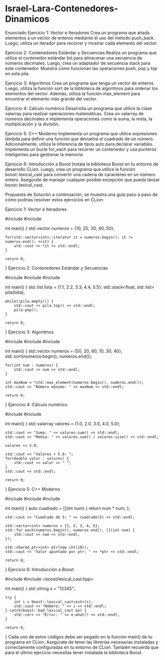 # Israel-Lara-Contenedores-Dinamicos
Enunciado
Ejercicio 1: Vector e Iteradores Crea un programa que añada elementos a un vector de enteros mediante el uso del método push_back. Luego, utiliza un iterador para recorrer y mostrar cada elemento del vector.

Ejercicio 2: Contenedores Estándar y Secuencias Realiza un programa que utilice el contenedor estándar list para almacenar una secuencia de números decimales. Luego, crea un adaptador de secuencia stack para este contenedor. Muestra cómo funcionan las operaciones push, pop y top en esta pila.

Ejercicio 3: Algoritmos Crea un programa que tenga un vector de enteros. Luego, utiliza la función sort de la biblioteca de algoritmos para ordenar los elementos del vector. Además, utiliza la función max_element para encontrar el elemento más grande del vector.

Ejercicio 4: Cálculo numérico Desarrolla un programa que utilice la clase valarray para realizar operaciones matemáticas. Crea un valarray de números decimales e implementa operaciones como la suma, la resta, la multiplicación y la división.

Ejercicio 5: C++ Moderno Implementa un programa que utilice expresiones lambda para definir una función que devuelva el cuadrado de un número. Adicionalmente, utiliza la inferencia de tipos auto para declarar variables. Implementa un bucle for_each para recorrer un contenedor y usa punteros inteligentes para gestionar la memoria.

Ejercicio 6: Introducción a Boost Instala la biblioteca Boost en tu entorno de desarrollo CLion. Luego, crea un programa que utilice la función boost::lexical_cast para convertir una cadena de caracteres en un número entero. Asegúrate de manejar cualquier posible excepción que pueda lanzar boost::lexical_cast.

Propuesta de Solución
a continuación, se muestra una guía paso a paso de cómo podrías resolver estos ejercicios en CLion:

Ejercicio 1: Vector e Iteradores

#include <iostream>
#include <vector>

int main() {
    std::vector<int> numeros = {10, 20, 30, 40, 50};

    for(std::vector<int>::iterator it = numeros.begin(); it != numeros.end(); ++it) {
        std::cout << *it << std::endl;
    }

    return 0;
}
Ejercicio 2: Contenedores Estándar y Secuencias

#include <iostream>
#include <list>
#include <stack>

int main() {
    std::list<float> lista = {1.1, 2.2, 3.3, 4.4, 5.5};
    std::stack<float, std::list<float>> pila(lista);

    while(!pila.empty()) {
        std::cout << pila.top() << std::endl;
        pila.pop();
    }

    return 0;
}
Ejercicio 3: Algoritmos

#include <iostream>
#include <vector>
#include <algorithm>

int main() {
    std::vector<int> numeros = {50, 20, 60, 10, 30, 40};
    std::sort(numeros.begin(), numeros.end());

    for(int num : numeros) {
        std::cout << num << std::endl;
    }

    int maxNum = *std::max_element(numeros.begin(), numeros.end());
    std::cout << "Número máximo: " << maxNum << std::endl;

    return 0;
}
Ejercicio 4: Cálculo numérico

#include <iostream>
#include <valarray>

int main() {
    std::valarray<double> valores = {1.0, 2.0, 3.0, 4.0, 5.0};

    std::cout << "Suma: " << valores.sum() << std::endl;
    std::cout << "Media: " << valores.sum() / valores.size() << std::endl;

    valores += 5.0;

    std::cout << "Valores + 5.0: ";
    for(double valor : valores) {
        std::cout << valor << " ";
    }
    std::cout << std::endl;

    return 0;
}
Ejercicio 5: C++ Moderno

#include <iostream>
#include <vector>
#include <memory>

int main() {
    auto cuadrado = [](int num) { return num * num; };

    std::cout << "Cuadrado de 5: " << cuadrado(5) << std::endl;

    std::vector<int> numeros = {1, 2, 3, 4, 5};
    std::for_each(numeros.begin(), numeros.end(), [](int num) {
        std::cout << num << std::endl;
    });

    std::shared_ptr<int> ptr(new int(10));
    std::cout << "Valor apuntado por ptr: " << *ptr << std::endl;

    return 0;
}
Ejercicio 6: Introducción a Boost

#include <iostream>
#include <boost/lexical_cast.hpp>

int main() {
    std::string s = "12345";

    try {
        int i = boost::lexical_cast<int>(s);
        std::cout << "Número: " << i << std::endl;
    } catch(boost::bad_lexical_cast &e) {
        std::cerr << "Error: " << e.what() << std::endl;
    }

    return 0;
}
Cada uno de estos códigos debe ser pegado en la función main() de tu programa en CLion. Asegúrate de tener las librerías necesarias instaladas y correctamente configuradas en tu entorno de CLion. También recuerda que para el último ejercicio necesitas tener instalada la biblioteca Boost.
